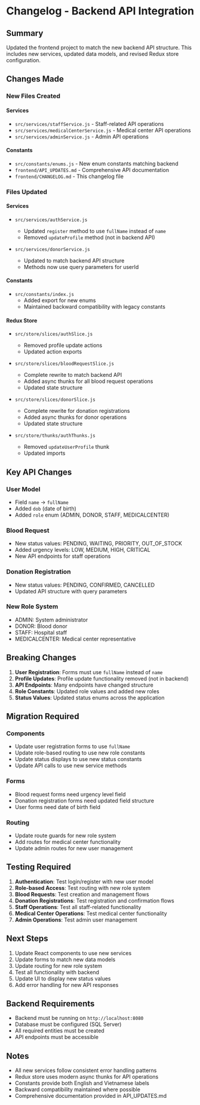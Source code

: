 # Changelog - Backend API Integration

## Summary
Updated the frontend project to match the new backend API structure. This includes new services, updated data models, and revised Redux store configuration.

## Changes Made

### New Files Created

#### Services
- `src/services/staffService.js` - Staff-related API operations
- `src/services/medicalCenterService.js` - Medical center API operations  
- `src/services/adminService.js` - Admin API operations

#### Constants
- `src/constants/enums.js` - New enum constants matching backend
- `frontend/API_UPDATES.md` - Comprehensive API documentation
- `frontend/CHANGELOG.md` - This changelog file

### Files Updated

#### Services
- `src/services/authService.js`
  - Updated `register` method to use `fullName` instead of `name`
  - Removed `updateProfile` method (not in backend API)

- `src/services/donorService.js`
  - Updated to match backend API structure
  - Methods now use query parameters for userId

#### Constants
- `src/constants/index.js`
  - Added export for new enums
  - Maintained backward compatibility with legacy constants

#### Redux Store
- `src/store/slices/authSlice.js`
  - Removed profile update actions
  - Updated action exports

- `src/store/slices/bloodRequestSlice.js`
  - Complete rewrite to match backend API
  - Added async thunks for all blood request operations
  - Updated state structure

- `src/store/slices/donorSlice.js`
  - Complete rewrite for donation registrations
  - Added async thunks for donor operations
  - Updated state structure

- `src/store/thunks/authThunks.js`
  - Removed `updateUserProfile` thunk
  - Updated imports

## Key API Changes

### User Model
- Field `name` → `fullName`
- Added `dob` (date of birth)
- Added `role` enum (ADMIN, DONOR, STAFF, MEDICALCENTER)

### Blood Request
- New status values: PENDING, WAITING, PRIORITY, OUT_OF_STOCK
- Added urgency levels: LOW, MEDIUM, HIGH, CRITICAL
- New API endpoints for staff operations

### Donation Registration
- New status values: PENDING, CONFIRMED, CANCELLED
- Updated API structure with query parameters

### New Role System
- ADMIN: System administrator
- DONOR: Blood donor  
- STAFF: Hospital staff
- MEDICALCENTER: Medical center representative

## Breaking Changes

1. **User Registration**: Forms must use `fullName` instead of `name`
2. **Profile Updates**: Profile update functionality removed (not in backend)
3. **API Endpoints**: Many endpoints have changed structure
4. **Role Constants**: Updated role values and added new roles
5. **Status Values**: Updated status enums across the application

## Migration Required

### Components
- Update user registration forms to use `fullName`
- Update role-based routing to use new role constants
- Update status displays to use new status constants
- Update API calls to use new service methods

### Forms
- Blood request forms need urgency level field
- Donation registration forms need updated field structure
- User forms need date of birth field

### Routing
- Update route guards for new role system
- Add routes for medical center functionality
- Update admin routes for new user management

## Testing Required

1. **Authentication**: Test login/register with new user model
2. **Role-based Access**: Test routing with new role system
3. **Blood Requests**: Test creation and management flows
4. **Donation Registrations**: Test registration and confirmation flows
5. **Staff Operations**: Test all staff-related functionality
6. **Medical Center Operations**: Test medical center functionality
7. **Admin Operations**: Test admin user management

## Next Steps

1. Update React components to use new services
2. Update forms to match new data models
3. Update routing for new role system
4. Test all functionality with backend
5. Update UI to display new status values
6. Add error handling for new API responses

## Backend Requirements

- Backend must be running on `http://localhost:8080`
- Database must be configured (SQL Server)
- All required entities must be created
- API endpoints must be accessible

## Notes

- All new services follow consistent error handling patterns
- Redux store uses modern async thunks for API operations
- Constants provide both English and Vietnamese labels
- Backward compatibility maintained where possible
- Comprehensive documentation provided in API_UPDATES.md 
